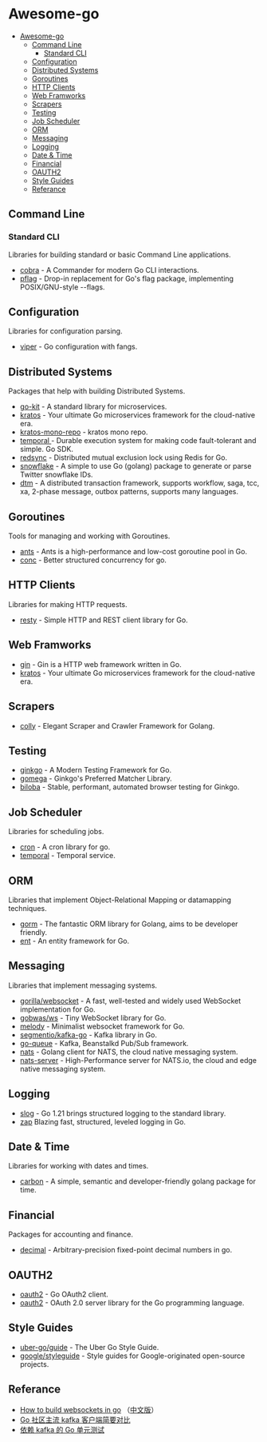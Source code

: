 # Awesome-go

- [Awesome-go](#awesome-go)
  - [Command Line](#command-line)
    - [Standard CLI](#standard-cli)
  - [Configuration](#configuration)
  - [Distributed Systems](#distributed-systems)
  - [Goroutines](#goroutines)
  - [HTTP Clients](#http-clients)
  - [Web Framworks](#web-framworks)
  - [Scrapers](#scrapers)
  - [Testing](#testing)
  - [Job Scheduler](#job-scheduler)
  - [ORM](#orm)
  - [Messaging](#messaging)
  - [Logging](#logging)
  - [Date \& Time](#date--time)
  - [Financial](#financial)
  - [OAUTH2](#oauth2)
  - [Style Guides](#style-guides)
  - [Referance](#referance)


## Command Line

### Standard CLI

Libraries for building standard or basic Command Line applications.

- [cobra](https://github.com/spf13/cobra) - A Commander for modern Go CLI interactions.
- [pflag](https://github.com/spf13/pflag) - Drop-in replacement for Go's flag package, implementing POSIX/GNU-style --flags.

## Configuration

Libraries for configuration parsing.

- [viper](https://github.com/spf13/viper) - Go configuration with fangs.


## Distributed Systems

Packages that help with building Distributed Systems.

- [go-kit](https://github.com/go-kit/kit) - A standard library for microservices.
- [kratos](https://github.com/go-kratos/kratos) - Your ultimate Go microservices framework for the cloud-native era.
- [kratos-mono-repo](https://github.com/codingcn/kratos-mono-repo) - kratos mono repo.
- [temporal ](https://github.com/temporalio/sdk-go) - Durable execution system for making code fault-tolerant and simple. Go SDK.
- [redsync](https://github.com/go-redsync/redsync) - Distributed mutual exclusion lock using Redis for Go.
- [snowflake](https://github.com/bwmarrin/snowflake) - A simple to use Go (golang) package to generate or parse Twitter snowflake IDs.
- [dtm](https://github.com/dtm-labs/dtm) - A distributed transaction framework, supports workflow, saga, tcc, xa, 2-phase message, outbox patterns, supports many languages.

## Goroutines

Tools for managing and working with Goroutines.

- [ants](https://github.com/panjf2000/ants) - Ants is a high-performance and low-cost goroutine pool in Go.
- [conc](https://github.com/sourcegraph/conc) - Better structured concurrency for go.

## HTTP Clients

Libraries for making HTTP requests.

- [resty](https://github.com/go-resty/resty) - Simple HTTP and REST client library for Go.

## Web Framworks

- [gin](https://github.com/gin-gonic/gin) - Gin is a HTTP web framework written in Go.
- [kratos](https://github.com/go-kratos/kratos) - Your ultimate Go microservices framework for the cloud-native era.

## Scrapers

- [colly](https://github.com/gocolly/colly) - Elegant Scraper and Crawler Framework for Golang.

## Testing

- [ginkgo](https://github.com/onsi/ginkgo) - A Modern Testing Framework for Go.
- [gomega](https://github.com/onsi/gomega) - Ginkgo's Preferred Matcher Library.
- [biloba](https://github.com/onsi/biloba) - Stable, performant, automated browser testing for Ginkgo.

## Job Scheduler

Libraries for scheduling jobs.

- [cron](https://github.com/robfig/cron) - A cron library for go.
- [temporal](https://github.com/temporalio/temporal) - Temporal service.

## ORM

Libraries that implement Object-Relational Mapping or datamapping techniques.

- [gorm](https://github.com/go-gorm/gorm) - The fantastic ORM library for Golang, aims to be developer friendly.
- [ent](https://github.com/ent/ent) - An entity framework for Go.

## Messaging

Libraries that implement messaging systems.

- [gorilla/websocket](https://github.com/gorilla/websocket) - A fast, well-tested and widely used WebSocket implementation for Go.
- [gobwas/ws](https://github.com/gobwas/ws) - Tiny WebSocket library for Go.
- [melody](https://github.com/olahol/melody) - Minimalist websocket framework for Go.
- [segmentio/kafka-go](https://github.com/segmentio/kafka-go) - Kafka library in Go.
- [go-queue](https://github.com/zeromicro/go-queue) - Kafka, Beanstalkd Pub/Sub framework.
- [nats](https://github.com/nats-io/nats.go) - Golang client for NATS, the cloud native messaging system.
- [nats-server](https://github.com/nats-io/nats-server) - High-Performance server for NATS.io, the cloud and edge native messaging system.


## Logging

- [slog](https://go.dev/blog/slog) - Go 1.21 brings structured logging to the standard library.
- [zap](https://github.com/uber-go/zap) Blazing fast, structured, leveled logging in Go.



## Date & Time

Libraries for working with dates and times.

- [carbon](https://github.com/golang-module/carbon) - A simple, semantic and developer-friendly golang package for time.

## Financial

Packages for accounting and finance.

- [decimal](https://github.com/shopspring/decimal) - Arbitrary-precision fixed-point decimal numbers in go.

## OAUTH2

- [oauth2](https://github.com/golang/oauth2) - Go OAuth2 client.
- [oauth2](https://github.com/go-oauth2/oauth2) - OAuth 2.0 server library for the Go programming language.


## Style Guides

- [uber-go/guide](https://github.com/uber-go/guide) - The Uber Go Style Guide.
- [google/styleguide](https://github.com/google/styleguide) - Style guides for Google-originated open-source projects.



## Referance
- [How to build websockets in go](https://yalantis.com/blog/how-to-build-websockets-in-go/)
（[中文版](https://tonybai.com/2019/09/28/how-to-build-websockets-in-go/)）
- [Go 社区主流 kafka 客户端简要对比](https://tonybai.com/2022/03/28/the-comparison-of-the-go-community-leading-kakfa-clients/)
- [依赖 kafka 的 Go 单元测试](https://tonybai.com/2024/01/08/go-unit-testing-deps-on-kafka/)
